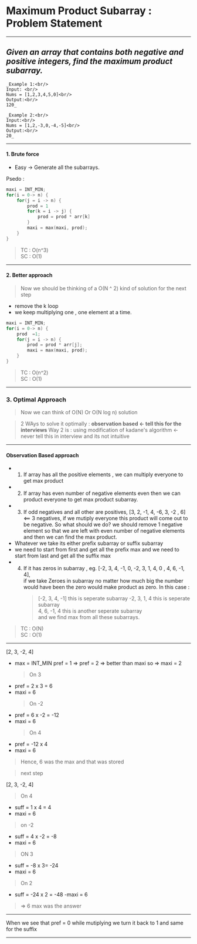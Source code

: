 # Maximum Product Subarray : Problem Statement

---

## _Given an array that contains both negative and positive integers, find the maximum product subarray._

```
_Example 1:<br/>
Input: <br/>
Nums = [1,2,3,4,5,0]<br/>
Output:<br/>
120_
```

```
_Example 2:<br/>
Input:<br/>
Nums = [1,2,-3,0,-4,-5]<br/>
Output:<br/>
20_
```

---

#### 1. Brute force

- Easy -> Generate all the subarrays.

Psedo :

```cpp
maxi = INT_MIN;
for(i = 0-> n) {
    for(j = i -> n) {
        prod = 1
        for(k = i -> j) {
            prod = prod * arr[k]
        }
        maxi = max(maxi, prod);
    }
}
```

> TC : O(n^3) <br/>
> SC : O(1)

---

#### 2. Better approach

> Now we should be thinking of a O(N ^ 2) kind of solution for the next step

- remove the k loop
- we keep multiplying one , one element at a time.

```cpp
maxi = INT_MIN;
for(i = 0-> n) {
    prod  =1;
    for(j = i -> n) {
        prod = prod * arr[j];
        maxi = max(maxi, prod);
    }
}
```

> TC : O(n^2) <br/>
> SC : O(1)

---

### 3. Optimal Approach

> Now we can think of O(N) Or O(N log n) solution

> 2 WAys to solve it optimally : **observation based <- tell this for the interviews**
> Way 2 is : using modification of kadane's algorithm <- never tell this in interview and its not intuitive

---

#### Observation Based approach

- 1. If array has all the positive elements , we can multiply everyone to get max product
- 2. If array has even number of negative elements even then we can product everyone to get max product subarray.
- 3. If odd negatives and all other are positives, [3, 2, -1, 4, -6, 3, -2 , 6] <== 3 negatives, if we mutiply everyone this product will come out to be negative. So what should we do? we should remove 1 negative element so that we are left with even number of negative elements and then we can find the max product.
- Whatever we take its either prefix subarray or suffix subarray
- we need to start from first and get all the prefix max and we need to start from last and get all the suffix max
- 4.  If it has zeros in subarray , eg. [-2, 3, 4, -1, 0, -2, 3, 1, 4, 0 , 4, 6, -1, 4], <br/> if we take Zeroes in subarray no matter how much big the number would have been the zero would make product as zero. In this case : <br/>
      > [-2, 3, 4, -1] this is seperate subarray
      > -2, 3, 1, 4 this is seperate subarray<br/>
      > 4, 6, -1, 4 this is another seperate subarray <br/>
           and we find max from all these subarrays.

> TC : O(N) <br/>
> SC : O(1)

---

[2, 3, -2, 4]

- max = INT_MIN
  pref = 1 => pref = 2 => better than maxi so => maxi = 2
  > On 3
- pref = 2 x 3 = 6
- maxi = 6
  > On -2
- pref = 6 x -2 = -12
- maxi = 6
  > On 4
- pref = -12 x 4
- maxi = 6

> Hence, 6 was the max and that was stored

> next step

[2, 3, -2, 4]

> On 4

- suff = 1 x 4 = 4
- maxi = 6

> on -2

- suff = 4 x -2 = -8
- maxi = 6

> ON 3

- suff = -8 x 3= -24
- maxi = 6

> On 2

- suff = -24 x 2 = -48
  -maxi = 6

> => 6 max was the answer

---

When we see that pref = 0 while mutiplying we turn it back to 1
and same for the suffix

---
